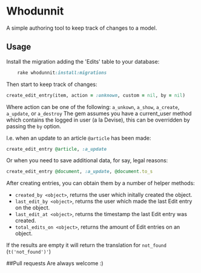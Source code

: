 # Whodunnit
 A simple authoring tool to keep track of changes to a model.

## Usage
Install the migration adding the 'Edits' table to your database:
```ruby
    rake whodunnit:install:migrations
```
Then start to keep track of changes:
```ruby
create_edit_entry(item, action = :unknown, custom = nil, by = nil)
```
Where action can be one of the following: `a_unkown`, `a_show`, `a_create`, `a_update`, or `a_destroy`
The gem assumes you have a current_user method which contains the logged in user (a la Devise), this can be overridden by passing the `by` option.

I.e. when an update to an article `@article` has been made:
```ruby
create_edit_entry @article, :a_update
```
Or when you need to save additional data, for say, legal reasons:
```ruby
create_edit_entry @document, :a_update, @document.to_s
```

After creating entries, you can obtain them by a number of helper methods:

- `created_by <object>`, returns the user which initally created the object.
- `last_edit_by <object>`, returns the user which made the last Edit entry on the object.
- `last_edit_at <object>`, returns the timestamp the last Edit entry was created.
- `total_edits_on <object>`, returns the amount of Edit entries on an object.

If the results are empty it will return the translation for `not_found` (`t('not_found')'`)

##Pull requests
Are always welcome :)